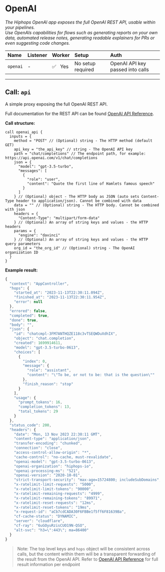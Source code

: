 # OpenAI

_The Hiphops OpenAI app exposes the full OpenAI REST API, usable within your pipelines._<br>
_Use OpenAIs capabilities for flows such as generating reports on your own data, automated release notes, generating readable explainers for PRs or even suggesting code changes._

|Name|Listener|Worker|Setup|Auth|
|:---|:-------|:-----|:----|:---|
|`openai`|-|:white_check_mark:&nbsp;&nbsp;&nbsp;Yes|No setup required|OpenAI API key passed into calls|

---

## Call: `api`

A simple proxy exposing the full OpenAI REST API.

Full documentation for the REST API can be found [OpenAI API Reference](https://platform.openai.com/docs/api-reference).

**Call structure:**

```hcl
call openai_api {
  inputs = {
    method = "POST" // (Optional) string - The HTTP method (default GET)
    api_key = "the_api_key" // string - The OpenAI API key
    path = "chat/completions" // The endpoint path, for example: https://api.openai.com/v1/chat/completions
    json = {
      "model": "gpt-3.5-turbo",
      "messages": [
        {
          "role": "user",
          "content": "Quote the first line of Hamlets famous speech"
        }
      ]
    } // (Optional) object - The HTTP body as JSON (auto sets Content-Type header to application/json). Cannot be combined with data
    data = "" // (Optional) string - The HTTP body. Cannot be combined with json
    headers = {
      "Content-Type": "multipart/form-data"
    } // (Optional) An array of string keys and values - the HTTP headers
    params = {
      "engine": "davinci"
    } // (Optional) An array of string keys and values - the HTTP query parameters
    org_id = "the_org_id" // (Optional) string - The OpenAI organization ID
  }
}
```

**Example result:**

```js
{
  "context": "AppController",
  "hops": {
    "started_at": "2023-11-13T22:30:11.094Z",
    "finished_at": "2023-11-13T22:30:11.954Z",
    "error": null
  },
  "errored": false,
  "completed": true,
  "done": true,
  "body": "",
  "json": {
    "id": "chatcmpl-3FM7ANTHQZE118c3vTSEQWDuXdhIX",
    "object": "chat.completion",
    "created": 1699914611,
    "model": "gpt-3.5-turbo-0613",
    "choices": [
      {
        "index": 0,
        "message": {
          "role": "assistant",
          "content": "\"To be, or not to be: that is the question\""
        },
        "finish_reason": "stop"
      }
    ],
    "usage": {
      "prompt_tokens": 16,
      "completion_tokens": 13,
      "total_tokens": 29
    }
  },
  "status_code": 200,
  "headers": {
    "date": "Mon, 13 Nov 2023 22:30:11 GMT",
    "content-type": "application/json",
    "transfer-encoding": "chunked",
    "connection": "close",
    "access-control-allow-origin": "*",
    "cache-control": "no-cache, must-revalidate",
    "openai-model": "gpt-3.5-turbo-0613",
    "openai-organization": "hiphops-io",
    "openai-processing-ms": "521",
    "openai-version": "2020-10-01",
    "strict-transport-security": "max-age=15724800; includeSubDomains",
    "x-ratelimit-limit-requests": "5000",
    "x-ratelimit-limit-tokens": "90000",
    "x-ratelimit-remaining-requests": "4999",
    "x-ratelimit-remaining-tokens": "89971",
    "x-ratelimit-reset-requests": "12ms",
    "x-ratelimit-reset-tokens": "19ms",
    "x-request-id": "aCb7cdCADA30F6FBBe1f5ff6F81639Ba",
    "cf-cache-status": "DYNAMIC",
    "server": "cloudflare",
    "cf-ray": "6uGOyuRzisCUO19N-QSO",
    "alt-svc": "h3=\":443\"; ma=86400"
  }
}
```

> Note: The top level keys and `hops` object will be consistent across calls, but the content within them will be a transparent forwarding of the result from the OpenAI API. Refer to [OpenAI API Reference](https://platform.openai.com/docs/api-reference) for full result information per endpoint
